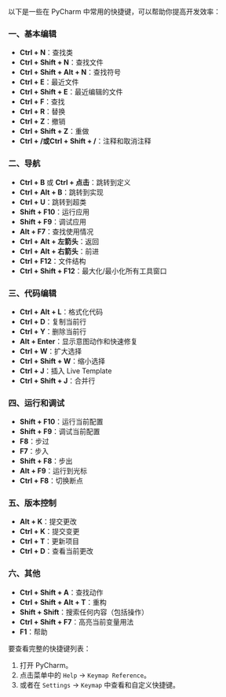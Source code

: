 以下是一些在 PyCharm 中常用的快捷键，可以帮助你提高开发效率：

### 一、基本编辑

- **Ctrl + N**：查找类
- **Ctrl + Shift + N**：查找文件
- **Ctrl + Shift + Alt + N**：查找符号
- **Ctrl + E**：最近文件
- **Ctrl + Shift + E**：最近编辑的文件
- **Ctrl + F**：查找
- **Ctrl + R**：替换
- **Ctrl + Z**：撤销
- **Ctrl + Shift + Z**：重做
- **Ctrl + /或Ctrl + Shift + /**：注释和取消注释

### 二、导航

- **Ctrl + B** 或 **Ctrl + 点击**：跳转到定义
- **Ctrl + Alt + B**：跳转到实现
- **Ctrl + U**：跳转到超类
- **Shift + F10**：运行应用
- **Shift + F9**：调试应用
- **Alt + F7**：查找使用情况
- **Ctrl + Alt + 左箭头**：返回
- **Ctrl + Alt + 右箭头**：前进
- **Ctrl + F12**：文件结构
- **Ctrl + Shift + F12**：最大化/最小化所有工具窗口

### 三、代码编辑

- **Ctrl + Alt + L**：格式化代码
- **Ctrl + D**：复制当前行
- **Ctrl + Y**：删除当前行
- **Alt + Enter**：显示意图动作和快速修复
- **Ctrl + W**：扩大选择
- **Ctrl + Shift + W**：缩小选择
- **Ctrl + J**：插入 Live Template
- **Ctrl + Shift + J**：合并行

### 四、运行和调试

- **Shift + F10**：运行当前配置
- **Shift + F9**：调试当前配置
- **F8**：步过
- **F7**：步入
- **Shift + F8**：步出
- **Alt + F9**：运行到光标
- **Ctrl + F8**：切换断点

### 五、版本控制

- **Alt + K**：提交更改
- **Ctrl + K**：提交变更
- **Ctrl + T**：更新项目
- **Ctrl + D**：查看当前更改

### 六、其他

- **Ctrl + Shift + A**：查找动作
- **Ctrl + Shift + Alt + T**：重构
- **Shift + Shift**：搜索任何内容（包括操作）
- **Ctrl + Shift + F7**：高亮当前变量用法
- **F1**：帮助

要查看完整的快捷键列表：

1. 打开 PyCharm。
2. 点击菜单中的 `Help` -> `Keymap Reference`。
3. 或者在 `Settings` -> `Keymap` 中查看和自定义快捷键。